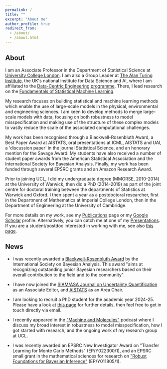 ```yaml
---
permalink: /
title: ""
excerpt: "About me"
author_profile: true
redirect_from: 
  - /about/
  - /about.html
---
```


## About

I am an Associate Professor in the Department of Statistical Science at [University College London](https://www.ucl.ac.uk/statistics/). I am also a Group Leader at [The Alan Turing Institute](https://www.turing.ac.uk/), the UK's national institute for Data Science and AI, where I am affiliated to the [Data-Centric Engineering programme](https://www.turing.ac.uk/research/research-programmes/data-centric-engineering#introduction). There, I lead research on the [Fundamentals of Statistical Machine Learning](https://www.turing.ac.uk/research/research-projects/fundamentals-statistical-machine-learning).

My research focuses on building statistical and machine learning methods which enable the use of large-scale models in the physical, environmental and engineering sciences. I am keen to develop methods to merge large-scale models with data, focusing on both robustness to model misspecification and making use of the structure of these complex models to vastly reduce the scale of the associated computational challenges. 

My work has been recognised through a Blackwell-Rosenbluth Award, a Best Paper Award at AISTATS, oral presentations at ICML, AISTATS and UAI, a 'discussion paper' in the journal Statistical Science, and an honorary mention for the Savage Award. My students have also received a number of student paper awards from the American Statistical Association and the International Society for Bayesian Analysis. Finally, my work has been funded through several EPSRC grants and an Amazon Research Award.

Prior to joining UCL, I did my undergraduate degree (MMORSE, 2010-2014) at the University of Warwick, then did a PhD (2014-2019) as part of the joint centre for doctoral training between the departments of Statistics at Warwick and Oxford. I then spent a year as a postdoctoral researcher, first in the Department of Mathematics at Imperial College London, then in the Department of Engineering at the University of Cambridge.

For more details on my work, see my [Publications](https://fxbriol.github.io/publications/) page or my [Google Scholar](https://scholar.google.co.uk/citations?user=yLBYtAwAAAAJ&hl=en) profile. Alternatively, you can catch me at one of my [Presentations](https://fxbriol.github.io/presentations/). If you are a student/postdoc interested in working with me, see also [this page](https://fxbriol.github.io/supervision/).


## News

* I was recently awarded a [Blackwell-Rosenbluth Award](https://j-isba.github.io/blackwell-rosenbluth.html) by the International Society on Bayesian Analysis. This award "aims at recognizing outstanding junior Bayesian researchers based on their overall contribution to the field and to the community".

* I have now joined the [SIAM/ASA Journal on Uncertainty Quantification](https://www.siam.org/publications/journals/siam-asa-journal-on-uncertainty-quantification-juq) as an Associate Editor, and [AISTATS](http://aistats.org/aistats2024/index.html) as an Area Chair.

* I am looking to recruit a PhD student for the academic year 2024-25. Please have a look at [this page](https://fxbriol.github.io/supervision/) for further details, then feel free to get in touch directly via email.

* I recently appeared in the ["Machine and Molecules"](https://youtu.be/fv4JvSo44QA?feature=shared) podcast where I discuss my broad interest in robustness to model misspecification, how I got started with research, and the ongoing work of my research group at UCL.

* I was recently awarded an EPSRC New Investigator Award on "Transfer Learning for Monte Carlo Methods" (EP/Y022300/1), and an EPSRC small grant in the mathematical sciences for research on ["Robust Foundations for Bayesian Inference"](https://gow.epsrc.ukri.org/NGBOViewGrant.aspx?GrantRef=EP/Y011805/1) (EP/Y011805/1).


